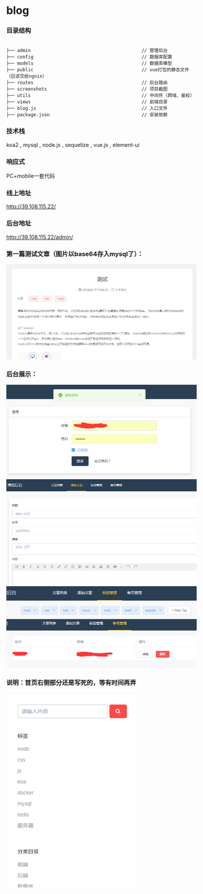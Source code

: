 # blog  

### 目录结构  
```

├── admin                                         // 管理后台
├── config                                        // 数据库配置
├── models                                        // 数据库模型
├── public                                        // vue打包的静态文件（应该交给ngnix）
├── routes                                        // 后台路由
├── screenshots                                   // 项目截图
├── utils                                         // 中间件（跨域、鉴权）
├── views                                         // 前端目录
├── blog.js                                       // 入口文件
├── package.json                                  // 安装依赖

```


### 技术栈 
koa2 , mysql , node.js , sequelize , vue.js , element-ui

### 响应式
PC+mobile一套代码

### 线上地址
http://39.108.115.22/

### 后台地址
http://39.108.115.22/admin/

### 第一篇测试文章（图片以base64存入mysql了）：
![文章详情](https://github.com/fuxingZhang/blog/blob/master/screenshots/%E6%96%87%E7%AB%A0%E8%AF%A6%E6%83%85.jpg)

### 后台展示：

![后台登陆](https://github.com/fuxingZhang/blog/blob/master/screenshots/%E5%90%8E%E5%8F%B0%E7%99%BB%E9%99%86.jpg)
![添加文章](https://github.com/fuxingZhang/blog/blob/master/screenshots/%E6%B7%BB%E5%8A%A0%E6%96%87%E7%AB%A0.jpg)
![标签管理](https://github.com/fuxingZhang/blog/blob/master/screenshots/%E6%A0%87%E7%AD%BE%E7%AE%A1%E7%90%86.jpg)
![账号管理](https://github.com/fuxingZhang/blog/blob/master/screenshots/%E8%B4%A6%E5%8F%B7%E7%AE%A1%E7%90%86.jpg)

### 说明：首页右侧部分还是写死的，等有时间再弄

![未完成](https://github.com/fuxingZhang/blog/blob/master/screenshots/%E6%9C%AA%E5%AE%8C%E6%88%90.jpg)